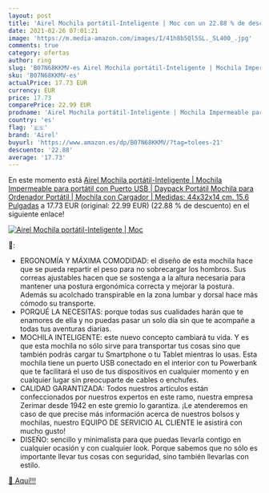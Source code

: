 ```yaml
---
layout: post
title: 'Airel Mochila portátil-Inteligente | Moc con un 22.88 % de descuento'
date: 2021-02-26 07:01:21
image: 'https://m.media-amazon.com/images/I/41h8b5Ql5SL._SL400_.jpg'
comments: true
category: ofertas
author: ring
slug: 'B07N68KKMV-es Airel Mochila portátil-Inteligente | Mochila Impermeable...'
sku: 'B07N68KKMV-es'
actualPrice: 17.73 EUR
currency: EUR
price: 17.73
comparePrice: 22.99 EUR
prodname: 'Airel Mochila portátil-Inteligente | Mochila Impermeable para portátil con Puerto USB | Daypack Portátil Mochila para Ordenador Portátil | Mochila con Cargador | Medidas: 44x32x14 cm. 15.6 Pulgadas'
country: 'es'
flag: '🇪🇸'
brand: 'Airel'
buyurl: 'https://www.amazon.es/dp/B07N68KKMV/?tag=tolees-21'
descuento: '22.88'
average: '17.73'
---
```


En este momento está [Airel Mochila portátil-Inteligente | Mochila Impermeable para portátil con Puerto USB | Daypack Portátil Mochila para Ordenador Portátil | Mochila con Cargador | Medidas: 44x32x14 cm. 15.6 Pulgadas](https://www.amazon.es/dp/B07N68KKMV/?tag=tolees-21) a 17.73 EUR (original: 22.99 EUR) (22.88 %  de descuento) en el siguiente enlace!

[![Airel Mochila portátil-Inteligente | Moc](https://m.media-amazon.com/images/I/41h8b5Ql5SL._SL400_.jpg)](https://www.amazon.es/dp/B07N68KKMV/?tag=tolees-21)

🔎:

- ERGONOMÍA Y MÁXIMA COMODIDAD: el diseño de esta mochila hace que se pueda repartir el peso para no sobrecargar los hombros. Sus correas ajustables hacen que se sostenga a la altura necesaria para mantener una postura ergonómica correcta y mejorar la postura. Además su acolchado transpirable en la zona lumbar y dorsal hace más cómodo su transporte.
- PORQUÉ LA NECESITAS: porque todas sus cualidades harán que te enamores de ella y no puedas pasar un solo día sin que te acompañe a todas tus aventuras diarias.
- MOCHILA INTELIGENTE: este nuevo concepto cambiará tu vida. Y es que esta mochila no sólo sirve para transportar tus cosas sino que también podrás cargar tu Smartphone o tu Tablet mientras lo usas. Esta mochila tiene un puerto USB conectado en el interior con tu Powerbank que te facilitará el uso de tus dispositivos en cualquier momento y en cualquier lugar sin preocuparte de cables o enchufes.
- CALIDAD GARANTIZADA: Todos nuestros artículos están confeccionados por nuestros expertos en este ramo, nuestra empresa Zerimar desde 1942 en este gremio lo garantiza. ¡Le atenderemos en caso de que precise más información acerca de nuestros bolsos y mochilas, nuestro EQUIPO DE SERVICIO AL CLIENTE le asistirá con mucho gusto!
- DISEÑO: sencillo y minimalista para que puedas llevarla contigo en cualquier ocasión y con cualquier look. Porque sabemos que no sólo es importante llevar tus cosas con seguridad, sino también llevarlas con estilo.

[🛒 Aquí!!!](https://www.amazon.es/dp/B07N68KKMV/?tag=tolees-21)
